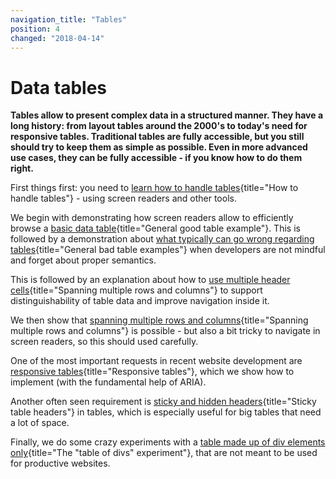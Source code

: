 ```yaml
---
navigation_title: "Tables"
position: 4
changed: "2018-04-14"
---
```


# Data tables

**Tables allow to present complex data in a structured manner. They have a long history: from layout tables around the 2000's to today's need for responsive tables. Traditional tables are fully accessible, but you still should try to keep them as simple as possible. Even in more advanced use cases, they can be fully accessible - if you know how to do them right.**

First things first: you need to [learn how to handle tables](/examples/tables/handling){title="How to handle tables"} - using screen readers and other tools.

We begin with demonstrating how screen readers allow to efficiently browse a [basic data table](/examples/tables/good-example){title="General good table example"}. This is followed by a demonstration about [what typically can go wrong regarding tables](/examples/tables/bad-examples){title="General bad table examples"} when developers are not mindful and forget about proper semantics.

This is followed by an explanation about how to [use multiple header cells](/examples/tables/spanning-rows-cols){title="Spanning multiple rows and columns"} to support distinguishability of table data and improve navigation inside it.

We then show that [spanning multiple rows and columns](/examples/tables/spanning-rows-cols){title="Spanning multiple rows and columns"} is possible - but also a bit tricky to navigate in screen readers, so this should used carefully.

One of the most important requests in recent website development are [responsive tables](/examples/tables/responsive){title="Responsive tables"}, which we show how to implement (with the fundamental help of ARIA).

Another often seen requirement is [sticky and hidden headers](/examples/tables/sticky-headers){title="Sticky table headers"} in tables, which is especially useful for big tables that need a lot of space.

Finally, we do some crazy experiments with a [table made up of div elements only](/examples/tables/table-of-divs-experiment){title="The "table of divs" experiment"}, that are not meant to be used for productive websites.